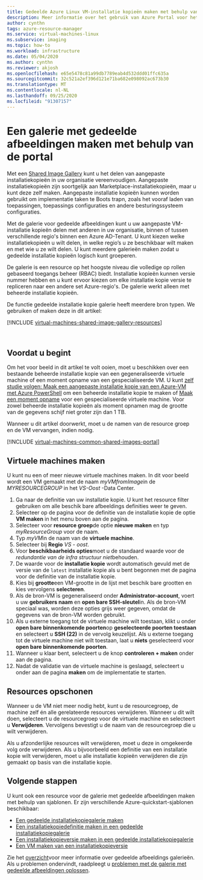 ```yaml
---
title: Gedeelde Azure Linux VM-installatie kopieën maken met behulp van de portal
description: Meer informatie over het gebruik van Azure Portal voor het maken en delen van installatie kopieën van virtuele Linux-machines.
author: cynthn
tags: azure-resource-manager
ms.service: virtual-machines-linux
ms.subservice: imaging
ms.topic: how-to
ms.workload: infrastructure
ms.date: 05/04/2020
ms.author: cynthn
ms.reviewer: akjosh
ms.openlocfilehash: e65e5478c81a99db7789eab4d532ddd01ffc635a
ms.sourcegitcommit: 32c521a2ef396d121e71ba682e098092ac673b30
ms.translationtype: MT
ms.contentlocale: nl-NL
ms.lasthandoff: 09/25/2020
ms.locfileid: "91307157"
---
```

# <a name="create-a-shared-image-gallery-using-the-portal"></a>Een galerie met gedeelde afbeeldingen maken met behulp van de portal

Met een [Shared Image Gallery](shared-image-galleries.md) kunt u het delen van aangepaste installatiekopieën in uw organisatie vereenvoudigen. Aangepaste installatiekopieën zijn soortgelijk aan Marketplace-installatiekopieën, maar u kunt deze zelf maken. Aangepaste installatie kopieën kunnen worden gebruikt om implementatie taken te Boots trapn, zoals het vooraf laden van toepassingen, toepassings configuraties en andere besturingssysteem configuraties. 

Met de galerie voor gedeelde afbeeldingen kunt u uw aangepaste VM-installatie kopieën delen met anderen in uw organisatie, binnen of tussen verschillende regio's binnen een Azure AD-Tenant. U kunt kiezen welke installatiekopieën u wilt delen, in welke regio’s u ze beschikbaar wilt maken en met wie u ze wilt delen. U kunt meerdere galerieën maken zodat u gedeelde installatie kopieën logisch kunt groeperen. 

De galerie is een resource op het hoogste niveau die volledige op rollen gebaseerd toegangs beheer (RBAC) biedt. Installatie kopieën kunnen versie nummer hebben en u kunt ervoor kiezen om elke installatie kopie versie te repliceren naar een andere set Azure-regio's. De galerie werkt alleen met beheerde installatie kopieën.

De functie gedeelde installatie kopie galerie heeft meerdere bron typen. We gebruiken of maken deze in dit artikel:


[!INCLUDE [virtual-machines-shared-image-gallery-resources](../../../includes/virtual-machines-shared-image-gallery-resources.md)]

<br>





## <a name="before-you-begin"></a>Voordat u begint

Om het voor beeld in dit artikel te volt ooien, moet u beschikken over een bestaande beheerde installatie kopie van een gegeneraliseerde virtuele machine of een moment opname van een gespecialiseerde VM. U kunt [zelf studie volgen: Maak een aangepaste installatie kopie van een Azure-VM met Azure PowerShell](tutorial-custom-images.md) om een beheerde installatie kopie te maken of [Maak een moment opname](../windows/snapshot-copy-managed-disk.md) voor een gespecialiseerde virtuele machine. Voor zowel beheerde installatie kopieën als moment opnamen mag de grootte van de gegevens schijf niet groter zijn dan 1 TB.

Wanneer u dit artikel doorwerkt, moet u de namen van de resource groep en de VM vervangen, indien nodig.

 
[!INCLUDE [virtual-machines-common-shared-images-portal](../../../includes/virtual-machines-common-shared-images-portal.md)]

## <a name="create-vms"></a>Virtuele machines maken 

U kunt nu een of meer nieuwe virtuele machines maken. In dit voor beeld wordt een VM gemaakt met de naam *myVMfromImage*in de *MYRESOURCEGROUP* in het *VS-Oost* -Data Center.

1. Ga naar de definitie van uw installatie kopie. U kunt het resource filter gebruiken om alle beschik bare afbeeldings definities weer te geven.
1. Selecteer op de pagina voor de definitie van de installatie kopie de optie **VM maken** in het menu boven aan de pagina.
1. Selecteer voor **resource groep**de optie **nieuwe maken** en typ *myResourceGroup* voor de naam.
1. Typ *myVM*in de naam van de **virtuele machine**.
1. Selecteer bij **Regio** *VS - oost*.
1. Voor **beschikbaarheids opties**moet u de standaard waarde voor de *redundantie van de infra structuur niet*behouden.
1. De waarde voor de **installatie kopie** wordt automatisch gevuld met de versie van de `latest` installatie kopie als u bent begonnen met de pagina voor de definitie van de installatie kopie.
1. Kies bij **grootte**een VM-grootte in de lijst met beschik bare grootten en kies vervolgens **selecteren**.
1. Als de bron-VM is gegeneraliseerd onder **Administrator-account**, voert u uw **gebruikers naam** en **open bare SSH-sleutel**in. Als de bron-VM speciaal was, worden deze opties grijs weer gegeven, omdat de gegevens van de bron-VM worden gebruikt.
1. Als u externe toegang tot de virtuele machine wilt toestaan, klikt u onder **open bare binnenkomende poorten**op **geselecteerde poorten toestaan** en selecteert u **SSH (22)** in de vervolg keuzelijst. Als u externe toegang tot de virtuele machine niet wilt toestaan, laat u **niets** geselecteerd voor **open bare binnenkomende poorten**.
1. Wanneer u klaar bent, selecteert u de knop **controleren + maken** onder aan de pagina.
1. Nadat de validatie van de virtuele machine is geslaagd, selecteert u onder aan de pagina **maken** om de implementatie te starten.


## <a name="clean-up-resources"></a>Resources opschonen

Wanneer u de VM niet meer nodig hebt, kunt u de resourcegroep, de machine zelf én alle gerelateerde resources verwijderen. Wanneer u dit wilt doen, selecteert u de resourcegroep voor de virtuele machine en selecteert u **Verwijderen**. Vervolgens bevestigt u de naam van de resourcegroep die u wilt verwijderen.

Als u afzonderlijke resources wilt verwijderen, moet u deze in omgekeerde volg orde verwijderen. Als u bijvoorbeeld een definitie van een installatie kopie wilt verwijderen, moet u alle installatie kopieën verwijderen die zijn gemaakt op basis van die installatie kopie.

## <a name="next-steps"></a>Volgende stappen

U kunt ook een resource voor de galerie met gedeelde afbeeldingen maken met behulp van sjablonen. Er zijn verschillende Azure-quickstart-sjablonen beschikbaar: 

- [Een gedeelde installatiekopiegalerie maken](https://azure.microsoft.com/resources/templates/101-sig-create/)
- [Een installatiekopiedefinitie maken in een gedeelde installatiekopiegalerie](https://azure.microsoft.com/resources/templates/101-sig-image-definition-create/)
- [Een installatiekopieversie maken in een gedeelde installatiekopiegalerie](https://azure.microsoft.com/resources/templates/101-sig-image-version-create/)
- [Een VM maken van een installatiekopieversie](https://azure.microsoft.com/resources/templates/101-vm-from-sig/)

Zie het [overzicht](shared-image-galleries.md)voor meer informatie over gedeelde afbeeldings galerieën. Als u problemen ondervindt, raadpleegt u [problemen met de galerie met gedeelde afbeeldingen oplossen](../troubleshooting-shared-images.md).


